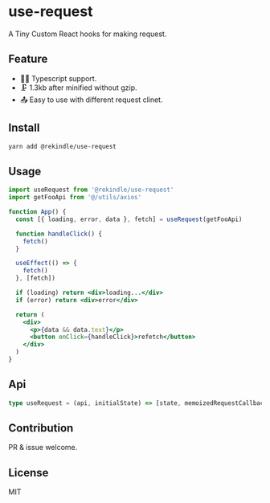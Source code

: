 # use-request

A Tiny Custom React hooks for making request.

## Feature

- 🧜🏾 Typescript support.
- 🗜️ 1.3kb after minified without gzip.
- 📤 Easy to use with different request clinet.

## Install

```bash
yarn add @rekindle/use-request
```

## Usage

```jsx
import useRequest from '@rekindle/use-request'
import getFooApi from '@/utils/axios'

function App() {
  const [{ loading, error, data }, fetch] = useRequest(getFooApi)

  function handleClick() {
    fetch()
  }

  useEffect(() => {
    fetch()
  }, [fetch])

  if (loading) return <div>loading...</div>
  if (error) return <div>error</div>

  return (
    <div>
      <p>{data && data.text}</p>
      <button onClick={handleClick}>refetch</button>
    </div>
  )
}
```

## Api

```ts
type useRequest = (api, initialState) => [state, memoizedRequestCallback]
```

## Contribution

PR & issue welcome.

## License

MIT
